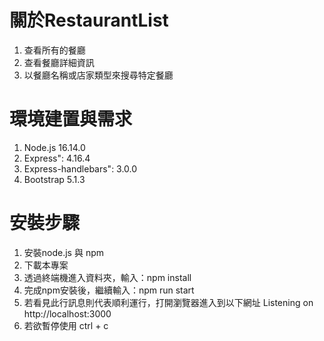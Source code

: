 # 關於RestaurantList
1. 查看所有的餐廳
2. 查看餐廳詳細資訊
3. 以餐廳名稱或店家類型來搜尋特定餐廳

# 環境建置與需求
1. Node.js 16.14.0
2. Express": 4.16.4
3. Express-handlebars": 3.0.0
4. Bootstrap 5.1.3

# 安裝步驟
1. 安裝node.js 與 npm
2. 下載本專案
3. 透過終端機進入資料夾，輸入：npm install
4. 完成npm安裝後，繼續輸入：npm run start
5. 若看見此行訊息則代表順利運行，打開瀏覽器進入到以下網址 Listening on http://localhost:3000
6. 若欲暫停使用 ctrl + c
